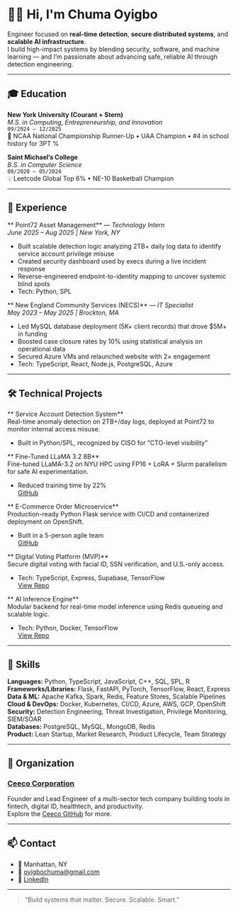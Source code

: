 # 👋🏾 Hi, I'm Chuma Oyigbo

Engineer focused on **real-time detection**, **secure distributed systems**, and **scalable AI infrastructure**.  
I build high-impact systems by blending security, software, and machine learning — and I’m passionate about advancing safe, reliable AI through detection engineering.

---

## 🎓 Education

**New York University (Courant + Stern)**  
*M.S. in Computing, Entrepreneurship, and Innovation*  
`09/2024 – 12/2025`  
🏀 NCAA National Championship Runner-Up • UAA Champion • #4 in school history for 3PT %

**Saint Michael’s College**  
*B.S. in Computer Science*  
`08/2020 – 05/2024`  
💡 Leetcode Global Top 6% • NE-10 Basketball Champion

---

## 💼 Experience

** Point72 Asset Management** — *Technology Intern*  
*June 2025 – Aug 2025 | New York, NY*  
- Built scalable detection logic analyzing 2TB+ daily log data to identify service account privilege misuse  
- Created security dashboard used by execs during a live incident response  
- Reverse-engineered endpoint-to-identity mapping to uncover systemic blind spots  
- Tech: Python, SPL

** New England Community Services (NECS)** — *IT Specialist*  
*May 2023 – May 2025 | Brockton, MA*  
- Led MySQL database deployment (5K+ client records) that drove $5M+ in funding  
- Boosted case closure rates by 10% using statistical analysis on operational data  
- Secured Azure VMs and relaunched website with 2× engagement  
- Tech: TypeScript, React, Node.js, PostgreSQL, Azure

---

## 🛠 Technical Projects

** Service Account Detection System**  
Real-time anomaly detection on 2TB+/day logs, deployed at Point72 to monitor internal access misuse.  
- Built in Python/SPL, recognized by CISO for “CTO-level visibility”

** Fine-Tuned LLaMA 3.2 8B**  
Fine-tuned LLaMA-3.2 on NYU HPC using FP16 + LoRA + Slurm parallelism for safe AI experimentation.  
- Reduced training time by 22%  
[GitHub](https://github.com/CSCI-GA-2820-SP25-003/orders)

** E-Commerce Order Microservice**  
Production-ready Python Flask service with CI/CD and containerized deployment on OpenShift.  
- Built in a 5-person agile team  
[GitHub](https://github.com/CSCI-GA-2820-SP25-003/orders)

** Digital Voting Platform (MVP)**  
Secure digital voting with facial ID, SSN verification, and U.S.-only access.  
- Tech: TypeScript, Express, Supabase, TensorFlow  
[View Repo](https://github.com/coyigbo/digital-voting-platform)

** AI Inference Engine**  
Modular backend for real-time model inference using Redis queueing and scalable logic.  
- Tech: Python, Docker, TensorFlow  
[View Repo](https://github.com/coyigbo/ai-inference-engine)

---

## 🧠 Skills

**Languages:** Python, TypeScript, JavaScript, C++, SQL, SPL, R  
**Frameworks/Libraries:** Flask, FastAPI, PyTorch, TensorFlow, React, Express  
**Data & ML:** Apache Kafka, Spark, Redis, Feature Stores, Scalable Pipelines  
**Cloud & DevOps:** Docker, Kubernetes, CI/CD, Azure, AWS, GCP, OpenShift  
**Security:** Detection Engineering, Threat Investigation, Privilege Monitoring, SIEM/SOAR  
**Databases:** PostgreSQL, MySQL, MongoDB, Redis  
**Product:** Lean Startup, Market Research, Product Lifecycle, Team Strategy

---

## 🏢 Organization

### [Ceeco Corporation](https://github.com/ceecocorp)  
Founder and Lead Engineer of a multi-sector tech company building tools in fintech, digital ID, healthtech, and productivity.  
Explore the [Ceeco GitHub](https://github.com/ceecocorp) for more.

---

## 📫 Contact

- 📍 Manhattan, NY  
- 📧 oyigbochuma@gmail.com  
- 💼 [LinkedIn](https://linkedin.com/in/chumaoyigbo)

---

> “Build systems that matter. Secure. Scalable. Smart.”
